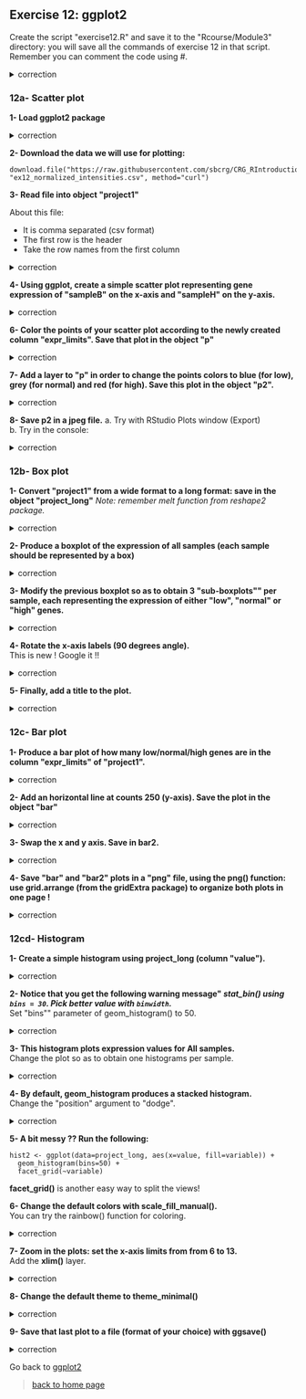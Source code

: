 ## Exercise 12: ggplot2

Create the script "exercise12.R" and save it to the "Rcourse/Module3" directory: you will save all the commands of exercise 12 in that script.
<br>Remember you can comment the code using #.


<details>
<summary>
correction
</summary>

```{r}	
getwd()
setwd("~/Rcourse/Module3")
```

</details>

### 12a- Scatter plot

**1- Load ggplot2 package**

<details>
<summary>
correction
</summary>

```{r}	
library(ggplot2)
```

</details>

**2- Download the data we will use for plotting:**

```{r}
download.file("https://raw.githubusercontent.com/sbcrg/CRG_RIntroduction/master/ex12_normalized_intensities.csv", "ex12_normalized_intensities.csv", method="curl")
```

**3- Read file into object "project1"**

About this file:
* It is comma separated (csv format)
* The first row is the header
* Take the row names from the first column

<details>
<summary>
correction
</summary>

```{r}
project1 <- read.table("ex12_normalized_intensities.csv", 
  sep=",", 
  header=T, 
  row.names = 1)
```

</details>

**4- Using ggplot, create a simple scatter plot representing gene expression of "sampleB" on the x-axis and "sampleH" on the y-axis.**

<details>
<summary>
correction
</summary>

```{r}
ggplot(data=project1, aes(x=sampleB, y=sampleH)) + 
  geom_point()
```{r}

</details>

**5- Create an extra column to the data frame "project1" (you can call this column "expr_limits"): if the expression of a gene is > 13 in both sampleB and sampleH, set to "high"; if the expression of a gene is < 6 in both sampleB and sampleH, set to "low"; if different, set to "normal".**

<details>
<summary>
correction
</summary>

```{r}
# Initialize all values to "normal"
project1$expr_limits <- "normal"
# "high" if project1$sampleB > 13 and project1$sampleH > 13
project1$expr_limits[project1$sampleB > 13 & project1$sampleH > 13] <- "high"
# "low" if project1$sampleB < 6 and project1$sampleH < 6
project1$expr_limits[project1$sampleB < 6 & project1$sampleH < 6] <- "low"
```

</details>

**6- Color the points of your scatter plot according to the newly created column "expr_limits". Save that plot in the object "p"**

<details>
<summary>
correction
</summary>

```{r}
p <- ggplot(data=project1, aes(x=sampleB, y=sampleH, color=expr_limits)) + 
  geom_point()
```

</details>
  
**7- Add a layer to "p" in order to change the points colors to blue (for low), grey (for normal) and red (for high). Save this plot in the object "p2".**

<details>
<summary>
correction
</summary>

```{r}
p2 <- p + scale_color_manual(values=c("red", "blue", "grey"))
```

</details>


**8- Save p2 in a jpeg file.**
a. Try with RStudio Plots window (Export)<br>
b. Try  in the console:<br>

<details>
<summary>
correction
</summary>

```{r}
jpeg("myscatterggplot.jpg")
  p2
dev.off()
```

</details>

### 12b- Box plot

**1- Convert "project1" from a wide format to a long format: save in the object "project_long"**
*Note: remember melt function from reshape2 package.*

<details>
<summary>
correction
</summary>

```{r}
library(reshape2)
project_long <- melt(project1)
```

</details>

**2- Produce a boxplot of the expression of all samples (each sample should be represented by a box)**

<details>
<summary>
correction
</summary>

```{r}
ggplot(data=project_long, aes(x=variable, y=value)) + 
  geom_boxplot()
```

</details>

**3- Modify the previous boxplot so as to obtain 3 "sub-boxplots"" per sample, each representing the expression of either "low", "normal" or "high" genes.**

<details>
<summary>
correction
</summary>

```{r}
ggplot(data=project_long, aes(x=variable, y=value, color=expr_limits)) + 
  geom_boxplot()
```

</details>

**4- Rotate the x-axis labels (90 degrees angle).**
<br>
This is new ! Google it !!

<details>
<summary>
correction
</summary>

```{r}
ggplot(data=project_long, aes(x=variable, y=value, color=expr_limits)) + 
  geom_boxplot() + 
  theme(axis.text.x = element_text(angle = 90))
```

</details>

**5- Finally, add a title to the plot.**

<details>
<summary>
correction
</summary>

```{r}
ggplot(data=project_long, aes(x=variable, y=value, color=expr_limits)) + 
  geom_boxplot() + 
  theme(axis.text.x = element_text(angle = 90)) +
  ggtitle("My boxplots")
```

</details>


### 12c- Bar plot

**1- Produce a bar plot of how many low/normal/high genes are in the column "expr_limits" of "project1".**

<details>
<summary>
correction
</summary>

```{r}
ggplot(data=project1, aes(x=expr_limits)) + 
  geom_bar()
```

</details>

**2- Add an horizontal line at counts 250 (y-axis). Save the plot in the object "bar"**

<details>
<summary>
correction
</summary>

```{r}
bar <- ggplot(data=project1, aes(x=expr_limits)) + 
  geom_bar() + 
  geom_hline(yintercept=250)
```

</details>

**3- Swap the x and y axis. Save in bar2.**

<details>
<summary>
correction
</summary>

```{r}
bar2 <- bar + coord_flip()
```

</details>

**4- Save "bar" and "bar2" plots in a "png" file, using the **png()** function: use grid.arrange (from the gridExtra package) to organize both plots in one page !**

<details>
<summary>
correction
</summary>

```{r}
png("mybarplots.png", width=1000)
grid.arrange(bar, bar2, nrow=1, ncol=2)
dev.off()
```

</details>


### 12cd- Histogram

**1- Create a simple histogram using project_long (column "value").**

<details>
<summary>
correction
</summary>

```{r}
ggplot(data=project_long, aes(x=value)) + 
  geom_histogram()
```

</details>

**2- Notice that you get the following warning message" *stat_bin() using `bins = 30`. Pick better value with `binwidth`.***<br>
Set "bins"" parameter of geom_histogram() to 50.

<details>
<summary>
correction
</summary>

```{r}
ggplot(data=project_long, aes(x=value)) + 
  geom_histogram(bins=50)
```

</details>

**3- This histogram plots expression values for **All samples**.**
<br>
Change the plot so as to obtain one histograms per sample.

<details>
<summary>
correction
</summary>

```{r}
ggplot(data=project_long, aes(x=value, fill=variable)) + 
  geom_histogram(bins=50)
```

</details>

**4- By default, geom_histogram produces a stacked histogram.**
<br>
Change the "position" argument to "dodge".

<details>
<summary>
correction
</summary>

```{r}
hist1 <- ggplot(data=project_long, aes(x=value, fill=variable)) + 
  geom_histogram(position="dodge")
```
  
</details>

**5- A bit messy ?? Run the following:**

```{r}
hist2 <- ggplot(data=project_long, aes(x=value, fill=variable)) + 
  geom_histogram(bins=50) + 
  facet_grid(~variable)
```

**facet_grid()** is another easy way to split the views!

**6- Change the default colors with scale_fill_manual().**
<br>
You can try the rainbow() function for coloring.

<details>
<summary>
correction
</summary>

```{r}
hist3 <- hist2 + scale_fill_manual(values=rainbow(8))
```

</details>

**7- Zoom in the plots: set the x-axis limits from from 6 to 13.**
<br>
Add the **xlim()** layer.

<details>
<summary>
correction
</summary>

```{r}
hist4 <- hist3 + xlim(6, 13)
```

</details>

**8- Change the default theme to theme_minimal()**

<details>
<summary>
correction
</summary>

```{r}
hist5 <- hist4 + theme_minimal()
```

</details>

**9- Save that last plot to a file (format of your choice) with ggsave()**

<details>
<summary>
correction
</summary>

```{r}
ggsave("myhistograms.png", plot=hist5, device="png", width=20)
```

</details>

Go back to [ggplot2](https://sbcrg.github.io/CRG_RIntroduction/ggplot2)

> [back to home page](https://sbcrg.github.io/CRG_RIntroduction)
